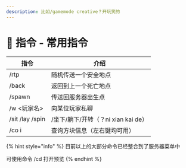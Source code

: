 ```yaml
---
description: 比如/gamemode creative？开玩笑的
---
```


# 🔧 指令 - 常用指令

| 指令              | 介绍                         |
| --------------- | -------------------------- |
| /rtp            | 随机传送一个安全地点                 |
| /back           | 返回到上一个死亡地点                 |
| /spawn          | 传送回服务器出生点                  |
| /w <玩家名>        | 向某位玩家私聊                    |
| /sit /lay /spin | /坐下/躺下/开转（？ni xian kai de） |
| /co i           | 查询方块信息（左右键均可用）             |

{% hint style="info" %}
目前以上的大部分命令已经整合到了服务器菜单中

可使用命令 /cd 打开预览
{% endhint %}
